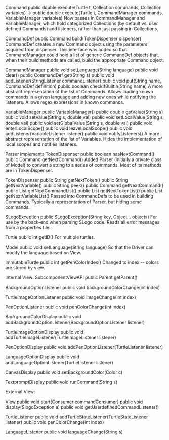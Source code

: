 Command
public double execute(Turtle t, Collection commands, Collection variables) → 
public double execute(Turtle t, CommandManager commands, VariableManager variables)
Now passes in CommandManager and VariableManager, which hold categorized Collections (by default vs. user defined Commands) and listeners, rather than just passing in Collections.

CommandDef
	public Command build(TokenDispenser dispenser)
CommandDef creates a new Command object using the parameters acquired from dispenser. This interface was added so that CommandManager could hold a list of generic CommandDef objects that, when their build methods are called, build the appropriate Command object.

CommandManager
public void setLanguage(String language) 
	public void clear() 
	public CommandDef get(String s)
	public void addListener(StringListener commandListener) 
	public void put(String name, CommandDef definition) 
	public boolean checkIfBuiltIn(String name)
A more abstract representation of the list of Commands. Allows loading known commands in a given language and adding new ones while notifying the listeners. Allows regex expressions in known commands.

VariableManager
public VariableManager() 
	public double getValue(String s) 
	public void setValue(String s, double val) 
	public void setLocalValue(String s, double val) 
	public void setGlobalValue(String s, double val) 
	public void enterLocalScope() 
	public void leaveLocalScope() 
	public void addListener(VariableListener listener) 
	public void notifyListeners()
A more abstract representation of the list of Variables. Hides the implementation of local scopes and notifies listeners.

Parser implements TokenDispenser
public boolean hasNextCommand()
public Command getNextCommand()
Added Parser (initially a private class of Model) to convert a string to a series of commands. Most of its methods are in TokenDispenser.

TokenDispenser
public String getNextToken()
	public String getNextVariable()
	public String peek()
	public Command getNextCommand()
	public List<Command> getNextCommandList()
	public List<String> getNextTokenList()
	public List<String> getNextVariableList()
Passed into CommandDefs to be used in building Commands. Typically a representation of Parser, but hiding some commands. 

SLogoException
  	public SLogoException(String key, Object... objects) 
For use by the back-end when parsing SLogo code. Reads all error messages from a properties file. 

Turtle
	public int getID()
For multiple turtles. 

Model
	public void setLanguage(String language)
So that the Driver can modify the language based on View. 

ImmutableTurtle
	public int getPenColorIndex()
Changed to index -- colors are stored by view. 







Internal View: 
SubcomponentViewAPI
	public Parent getParent()

BackgroundOptionListener
	public void backgroundColorChange(int index)

TurtleImageOptionListener
	public void imageChange(int index)

PenOptionListener
	public void penColorChange(int index)

BackgroundColorDisplay
	public void addBackgroundOptionListener(BackgroundOptionListener listener)

TurtleImageOptionDisplay
	public void addTurtleImageListener(TurtleImageListener listener)

PenOptionDisplay
	public void addPenOptionListener(TurtleListener listener)

LanguageOptionDisplay
	public void addLanguageOptionListener(TurtleListener listener)

CanvasDisplay
	public void setBackgroundColor(Color c)

TextpromptDisplay
	public void runCommand(String s)




External View:

View
	public void start(Consumer<String> commandConsumer)
	public void display(SlogoException e)
	public void getUserdefinedCommandListener()

TurtleListener
	public void addTurtleStateListener(TurtleStateListener listener)
	public void penColorChange(int index)

LanguageListener
	public void languageChange(String s)
